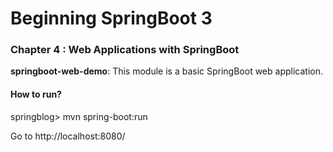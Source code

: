 # Beginning SpringBoot 3

### Chapter 4 : Web Applications with SpringBoot

**springboot-web-demo**: This module is a basic SpringBoot web application.

#### How to run?

springblog> mvn spring-boot:run

Go to http://localhost:8080/

